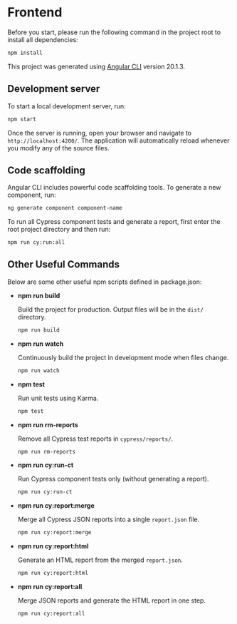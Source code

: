 # Frontend

Before you start, please run the following command in the project root to install all dependencies:

```bash
npm install
```

This project was generated using [Angular CLI](https://github.com/angular/angular-cli) version 20.1.3.

## Development server

To start a local development server, run:

```bash
npm start
```

Once the server is running, open your browser and navigate to `http://localhost:4200/`. The application will automatically reload whenever you modify any of the source files.

## Code scaffolding

Angular CLI includes powerful code scaffolding tools. To generate a new component, run:

```bash
ng generate component component-name
```

To run all Cypress component tests and generate a report, first enter the root project directory and then run:

```bash
npm run cy:run:all
```

## Other Useful Commands

Below are some other useful npm scripts defined in package.json:

- **npm run build**

  Build the project for production. Output files will be in the `dist/` directory.
  ```bash
  npm run build
  ```

- **npm run watch**

  Continuously build the project in development mode when files change.
  ```bash
  npm run watch
  ```

- **npm test**

  Run unit tests using Karma.
  ```bash
  npm test
  ```

- **npm run rm-reports**

  Remove all Cypress test reports in `cypress/reports/`.
  ```bash
  npm run rm-reports
  ```

- **npm run cy:run-ct**

  Run Cypress component tests only (without generating a report).
  ```bash
  npm run cy:run-ct
  ```

- **npm run cy:report:merge**

  Merge all Cypress JSON reports into a single `report.json` file.
  ```bash
  npm run cy:report:merge
  ```

- **npm run cy:report:html**

  Generate an HTML report from the merged `report.json`.
  ```bash
  npm run cy:report:html
  ```

- **npm run cy:report:all**

  Merge JSON reports and generate the HTML report in one step.
  ```bash
  npm run cy:report:all
  ```
